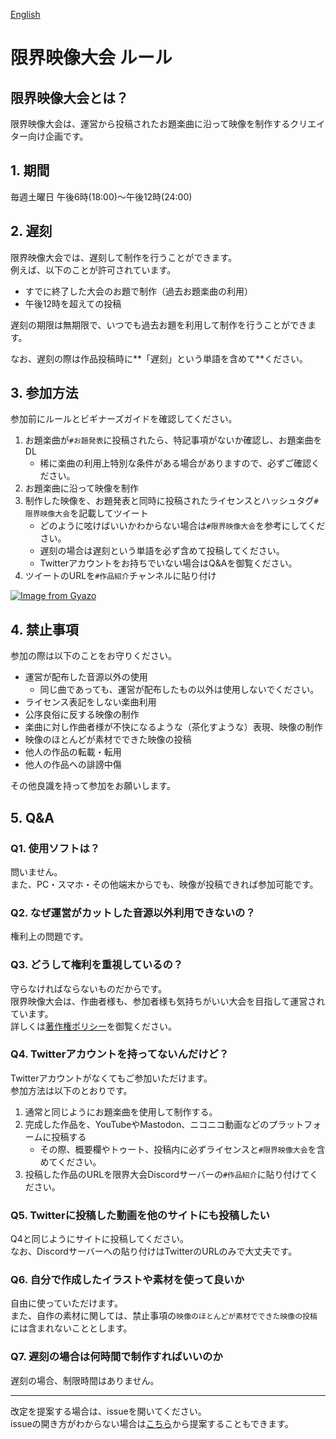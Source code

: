 [English](https://github.com/Chipsnet/projectgenkai-web/blob/master/rules/MOVIE_en.md)

# 限界映像大会 ルール

## 限界映像大会とは？

限界映像大会は、運営から投稿されたお題楽曲に沿って映像を制作するクリエイター向け企画です。

## 1. 期間

毎週土曜日 午後6時(18:00)～午後12時(24:00)

## 2. 遅刻

限界映像大会では、遅刻して制作を行うことができます。      
例えば、以下のことが許可されています。

- すでに終了した大会のお題で制作（過去お題楽曲の利用）
- 午後12時を超えての投稿

遅刻の期限は無期限で、いつでも過去お題を利用して制作を行うことができます。

なお、遅刻の際は作品投稿時に**「遅刻」という単語を含めて**ください。


## 3. 参加方法

参加前にルールとビギナーズガイドを確認してください。

1. お題楽曲が`#お題発表`に投稿されたら、特記事項がないか確認し、お題楽曲をDL
    - 稀に楽曲の利用上特別な条件がある場合がありますので、必ずご確認ください。
1. お題楽曲に沿って映像を制作
1. 制作した映像を、お題発表と同時に投稿されたライセンスとハッシュタグ`#限界映像大会`を記載してツイート
    - どのように呟けばいいかわからない場合は`#限界映像大会`を参考にしてください。
    - 遅刻の場合は遅刻という単語を必ず含めて投稿してください。
    - Twitterアカウントをお持ちでいない場合はQ&Aを御覧ください。
1. ツイートのURLを`#作品紹介`チャンネルに貼り付け

[![Image from Gyazo](https://i.gyazo.com/0e78227975ffb72fe6c619d0e1760c4a.png)](https://gyazo.com/0e78227975ffb72fe6c619d0e1760c4a)

## 4. 禁止事項

参加の際は以下のことをお守りください。

- 運営が配布した音源以外の使用
    - 同じ曲であっても、運営が配布したもの以外は使用しないでください。
- ライセンス表記をしない楽曲利用
- 公序良俗に反する映像の制作
- 楽曲に対し作曲者様が不快になるような（茶化すような）表現、映像の制作
- 映像のほとんどが素材でできた映像の投稿
- 他人の作品の転載・転用
- 他人の作品への誹謗中傷

その他良識を持って参加をお願いします。

## 5. Q&A

### Q1. 使用ソフトは？

問いません。      
また、PC・スマホ・その他端末からでも、映像が投稿できれば参加可能です。

### Q2. なぜ運営がカットした音源以外利用できないの？

権利上の問題です。

### Q3. どうして権利を重視しているの？

守らなければならないものだからです。      
限界映像大会は、作曲者様も、参加者様も気持ちがいい大会を目指して運営されています。       
詳しくは[著作権ポリシー](https://github.com/Chipsnet/projectgenkai-web/blob/master/doc/COPYRIGHT_POLICY_ja.md)を御覧ください。

### Q4. Twitterアカウントを持ってないんだけど？

Twitterアカウントがなくてもご参加いただけます。     
参加方法は以下のとおりです。

1. 通常と同じようにお題楽曲を使用して制作する。
1. 完成した作品を、YouTubeやMastodon、ニコニコ動画などのプラットフォームに投稿する
    - その際、概要欄やトゥート、投稿内に必ずライセンスと`#限界映像大会`を含めてください。
1. 投稿した作品のURLを限界大会Discordサーバーの`#作品紹介`に貼り付けてください。

### Q5. Twitterに投稿した動画を他のサイトにも投稿したい

Q4と同じようにサイトに投稿してください。       
なお、Discordサーバーへの貼り付けはTwitterのURLのみで大丈夫です。

### Q6. 自分で作成したイラストや素材を使って良いか

自由に使っていただけます。       
また、自作の素材に関しては、禁止事項の`映像のほとんどが素材でできた映像の投稿`には含まれないこととします。

### Q7. 遅刻の場合は何時間で制作すればいいのか

遅刻の場合、制限時間はありません。

----

改定を提案する場合は、issueを開いてください。   
issueの開き方がわからない場合は[こちら](https://forms.gle/oq32ftHWYsapNHgg7)から提案することもできます。
